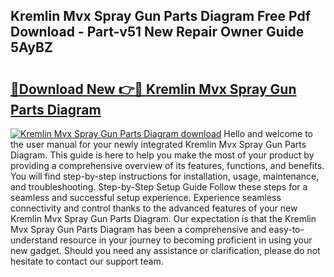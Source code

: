 ## Kremlin Mvx Spray Gun Parts Diagram Free Pdf Download - Part-v51 New Repair Owner Guide 5AyBZ

# <h2><a href="http://dfpnmgo.blite.top/?on=Kremlin+Mvx+Spray+Gun+Parts+Diagram">🔗Download New 👉🔴 Kremlin Mvx Spray Gun Parts Diagram</a></h2>

[![Kremlin Mvx Spray Gun Parts Diagram download](https://i.imgur.com/lujVjoI.png)](http://dfpnmgo.blite.top/?on=Kremlin+Mvx+Spray+Gun+Parts+Diagram)
Hello and welcome to the user manual for your newly integrated Kremlin Mvx Spray Gun Parts Diagram. This guide is here to help you make the most of your product by providing a comprehensive overview of its features, functions, and benefits. You will find step-by-step instructions for installation, usage, maintenance, and troubleshooting. Step-by-Step Setup Guide Follow these steps for a seamless and successful setup experience. Experience seamless connectivity and control thanks to the advanced features of your new Kremlin Mvx Spray Gun Parts Diagram. Our expectation is that the Kremlin Mvx Spray Gun Parts Diagram has been a comprehensive and easy-to-understand resource in your journey to becoming proficient in using your new gadget. Should you need any assistance or clarification, please do not hesitate to contact our support team.
